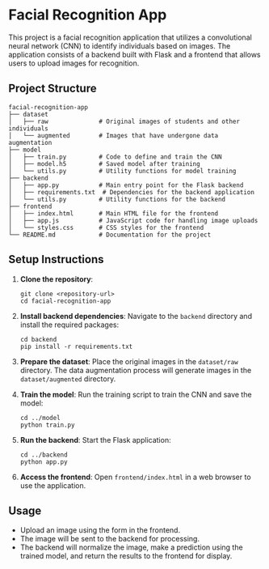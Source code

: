 # Facial Recognition App

This project is a facial recognition application that utilizes a convolutional neural network (CNN) to identify individuals based on images. The application consists of a backend built with Flask and a frontend that allows users to upload images for recognition.

## Project Structure

```
facial-recognition-app
├── dataset
│   ├── raw              # Original images of students and other individuals
│   └── augmented        # Images that have undergone data augmentation
├── model
│   ├── train.py         # Code to define and train the CNN
│   ├── model.h5         # Saved model after training
│   └── utils.py         # Utility functions for model training
├── backend
│   ├── app.py           # Main entry point for the Flask backend
│   ├── requirements.txt  # Dependencies for the backend application
│   └── utils.py         # Utility functions for the backend
├── frontend
│   ├── index.html       # Main HTML file for the frontend
│   ├── app.js           # JavaScript code for handling image uploads
│   └── styles.css       # CSS styles for the frontend
└── README.md            # Documentation for the project
```

## Setup Instructions

1. **Clone the repository**:
   ```
   git clone <repository-url>
   cd facial-recognition-app
   ```

2. **Install backend dependencies**:
   Navigate to the `backend` directory and install the required packages:
   ```
   cd backend
   pip install -r requirements.txt
   ```

3. **Prepare the dataset**:
   Place the original images in the `dataset/raw` directory. The data augmentation process will generate images in the `dataset/augmented` directory.

4. **Train the model**:
   Run the training script to train the CNN and save the model:
   ```
   cd ../model
   python train.py
   ```

5. **Run the backend**:
   Start the Flask application:
   ```
   cd ../backend
   python app.py
   ```

6. **Access the frontend**:
   Open `frontend/index.html` in a web browser to use the application.

## Usage

- Upload an image using the form in the frontend.
- The image will be sent to the backend for processing.
- The backend will normalize the image, make a prediction using the trained model, and return the results to the frontend for display.
